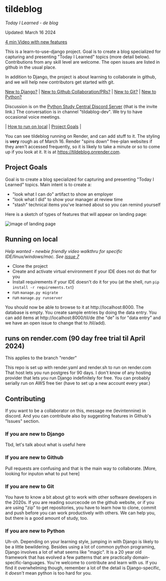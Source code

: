 # tildeblog

  *Today I Learned - de blog*

Updated: March 16 2024

[4 min Video with new features]()

This is a learn-to-use-django project. Goal is to create a blog specialized for capturing and presenting
"Today I Learned" topics (more detail below). Contributions from any skill level are welcome. The open issues are
listed in github in the usual place.

In addition to Django, the project is about learning to collaborate in github, and we will help new
contributors get started with git.

[New to Django?](#if-you-are-new-to-django) | [New to Github Collaboration/PRs?](#if-you-are-new-to-github) | [New to Git?](#if-you-are-new-to-git)  | [New to Python?](#if-you-are-new-to-python)

Discussion is on the [Python Study Central Discord Server](https://discord.com/invite/6pVFMUEKxX) (that is
the invite link.)  The conversation is in channel "tildablog-dev". We try to have occasional voice meetings.

| [How to run on local](#running-on-local) | [Project Goals](#project-goals) |

You can see tildeblog running on Render, and can add stuff to it. The styling is **very** rough as of March 16. Render
"spins down" free-plan websites if they aren't accessed frequently, so it is likely to take a minute or so
to come up if you look at it.   It is at https://tildeblog.onrender.com.

## Project Goals
Goal is to create a blog specialized for capturing and presenting "Today I Learned" topics.  Main intent is to create a:
 - "look what I can do" artifact to show an employer 
 - "look what I did"  to show your manager at review time
 - "stash" technical items you've learned about so you can remind yourself

Here is a sketch of types of features that will appear on landing page:

![image of landing page](https://github.com/regularstuff/tildeblog/blob/main/sketch-landing-page.png)

## Running on local

*Help wanted - newbie friendly video walkthru for specific IDE/linux/windows/mac.  See [issue 7](https://github.com/regularstuff/tildeblog/issues/7)*


- Clone the project
- Create and activate virtual environment if your IDE does not do that for you
- Install requirements if your IDE doesn't do it for you (at the shell, run `pip install -r requirements.txt`)
- run `manage.py migrate`
- run `manage.py runserver`

You should now be able to browse to it at http://localhost:8000. The database is empty.
You create sample entries by doing the data entry. You can add items at http://localhost:8000/til/de
(the "de" is for "data entry" and we have an open issue to change that to /til/add).


## runs on render.com (90 day free trial til April 2024)

This applies to the branch "render"

This repo is set up with render.yaml and render.sh to run on render.com
That host lets you run postgres for 90 days. I don't know of any hosting provider 
that lets you run Django indefinitely for free.  You can probably serially run on AWS free
tier (have to set up a new account every year.)
 

 
## Contributing

If you want to be a collaborator on this, message me (levintennine) in discord. And you can contribute also
by suggesting features in Github's "Issues" section.

### If you are new to Django

Tbd, let's talk about what is useful here

### If you are new to Github

Pull requests are confusing and that is the main way to collaborate.  [More, looking for inputon what to put here]

### If you are new to Git

You have to know a bit about git to work with other software developers in the 2020s.  If you are reading sourcecode
on the github website, or if you are using "zip" to get repositories, you have to learn how to clone, commit and 
push before you can work productively with others.  We can help you, but there is a good amount of study, too.

### If you are new to Python

Uh-oh.  Depending on your learning style, jumping in with Django is likely to be a little bewildering.  Besides 
using a lot of common python programing, Django involves a lot of what seems like "magic".  It is a 20 year old framework that
has evolved a few patterns that are practically domain-specific-languages.  You're welcome to contribute and
learn with us.  If you find it overwhelming though, remember a lot of the detail is Django-specific, it *doesn't*
mean python is too hard for you.

